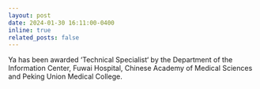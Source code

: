 ```yaml
---
layout: post
date: 2024-01-30 16:11:00-0400
inline: true
related_posts: false
---
```


Ya has been awarded ‘Technical Specialist‘ by the Department of the Information Center, Fuwai Hospital, Chinese Academy of Medical Sciences and Peking Union Medical College.
